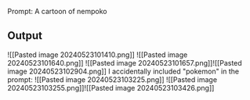 
Prompt: A cartoon of nempoko

## Output

![[Pasted image 20240523101410.png]]
![[Pasted image 20240523101640.png]]
![[Pasted image 20240523101657.png]]![[Pasted image 20240523102904.png]]
I accidentally included "pokemon" in the prompt:
![[Pasted image 20240523103225.png]]
![[Pasted image 20240523103255.png]]![[Pasted image 20240523103426.png]]